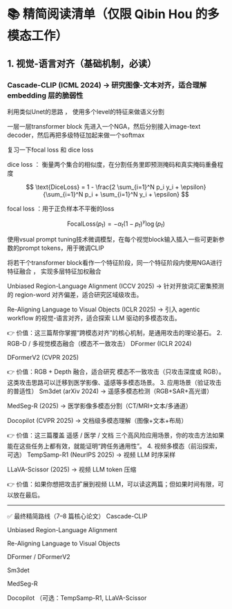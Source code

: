 # 📚 精简阅读清单（仅限 Qibin Hou 的多模态工作）

## 1. 视觉-语言对齐（基础机制，必读）

### Cascade-CLIP (ICML 2024) → 研究图像-文本对齐，适合理解 embedding 层的脆弱性

利用类似Unet的思路 ， 使用多个level的特征来做语义分割

一层一层transformer block 先进入一个NGA，然后分别接入image-text decoder，然后再把多级特征加起来做一个softmax

复习一下focal loss 和 dice loss

dice loss ： 衡量两个集合的相似度，在分割任务里即预测掩码和真实掩码重叠程度

$$
\text{DiceLoss} = 1 - \frac{2 \sum_{i=1}^N p_i y_i + \epsilon}{\sum_{i=1}^N p_i + \sum_{i=1}^N y_i + \epsilon}
$$

focal loss ：用于正负样本不平衡的loss

$$
\text{FocalLoss}(p_t) = - \alpha_t (1 - p_t)^{\gamma} \log(p_t)
$$

使用vsual prompt tuning技术微调模型，在每个视觉block输入插入一些可更新参数的prompt tokens，用于微调CLIP

将若干个transformer block看作一个特征阶段，同一个特征阶段内使用NGA进行特征融合 ， 实现多层特征加权融合

Unbiased Region-Language Alignment (ICCV 2025) → 针对开放词汇密集预测的 region-word 对齐偏差，适合研究区域级攻击。

Re-Aligning Language to Visual Objects (ICLR 2025) → 引入 agentic workflow 的视觉-语言对齐，适合探索 LLM 驱动的多模态攻击。

👉 价值：这三篇帮你掌握“跨模态对齐”的核心机制，是通用攻击的理论基石。
2. RGB-D / 多视觉模态融合（模态不一致攻击）
DFormer (ICLR 2024)

DFormerV2 (CVPR 2025)

👉 价值：RGB + Depth 融合，适合研究 模态不一致攻击（只攻击深度或 RGB）。这类攻击思路可以迁移到医学影像、遥感等多模态场景。
3. 应用场景（验证攻击的普适性）
Sm3det (arXiv 2024) → 遥感多模态检测（RGB+SAR+高光谱）

MedSeg-R (2025) → 医学影像多模态分割（CT/MRI+文本/多通道）

Docopilot (CVPR 2025) → 文档级多模态理解（图像+文本+布局）

👉 价值：这三篇覆盖 遥感 / 医学 / 文档 三个高风险应用场景，你的攻击方法如果能在这些任务上都有效，就能证明“跨任务通用性”。
4. 视频多模态（前沿探索，可选）
TempSamp-R1 (NeurIPS 2025) → 视频 LLM 时序采样

LLaVA-Scissor (2025) → 视频 LLM token 压缩

👉 价值：如果你想把攻击扩展到视频 LLM，可以读这两篇；但如果时间有限，可以放在最后。

---

✅ 最终精简路线（7–8 篇核心论文）
Cascade-CLIP

Unbiased Region-Language Alignment

Re-Aligning Language to Visual Objects

DFormer / DFormerV2

Sm3det

MedSeg-R

Docopilot （可选：TempSamp-R1, LLaVA-Scissor